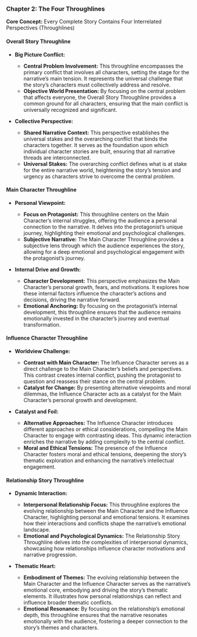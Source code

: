 ### **Chapter 2: The Four Throughlines**

**Core Concept:** Every Complete Story Contains Four Interrelated Perspectives (Throughlines)

#### **Overall Story Throughline**

- **Big Picture Conflict:**

  - **Central Problem Involvement:** This throughline encompasses the primary conflict that involves all characters, setting the stage for the narrative’s main tension. It represents the universal challenge that the story’s characters must collectively address and resolve.
  - **Objective World Presentation:** By focusing on the central problem that affects everyone, the Overall Story Throughline provides a common ground for all characters, ensuring that the main conflict is universally recognized and significant.

- **Collective Perspective:**
  - **Shared Narrative Context:** This perspective establishes the universal stakes and the overarching conflict that binds the characters together. It serves as the foundation upon which individual character stories are built, ensuring that all narrative threads are interconnected.
  - **Universal Stakes:** The overarching conflict defines what is at stake for the entire narrative world, heightening the story’s tension and urgency as characters strive to overcome the central problem.

#### **Main Character Throughline**

- **Personal Viewpoint:**

  - **Focus on Protagonist:** This throughline centers on the Main Character’s internal struggles, offering the audience a personal connection to the narrative. It delves into the protagonist’s unique journey, highlighting their emotional and psychological challenges.
  - **Subjective Narrative:** The Main Character Throughline provides a subjective lens through which the audience experiences the story, allowing for a deep emotional and psychological engagement with the protagonist’s journey.

- **Internal Drive and Growth:**
  - **Character Development:** This perspective emphasizes the Main Character’s personal growth, fears, and motivations. It explores how these internal factors influence the character’s actions and decisions, driving the narrative forward.
  - **Emotional Anchoring:** By focusing on the protagonist’s internal development, this throughline ensures that the audience remains emotionally invested in the character’s journey and eventual transformation.

#### **Influence Character Throughline**

- **Worldview Challenge:**

  - **Contrast with Main Character:** The Influence Character serves as a direct challenge to the Main Character’s beliefs and perspectives. This contrast creates internal conflict, pushing the protagonist to question and reassess their stance on the central problem.
  - **Catalyst for Change:** By presenting alternative viewpoints and moral dilemmas, the Influence Character acts as a catalyst for the Main Character’s personal growth and development.

- **Catalyst and Foil:**
  - **Alternative Approaches:** The Influence Character introduces different approaches or ethical considerations, compelling the Main Character to engage with contrasting ideas. This dynamic interaction enriches the narrative by adding complexity to the central conflict.
  - **Moral and Ethical Tensions:** The presence of the Influence Character fosters moral and ethical tensions, deepening the story’s thematic exploration and enhancing the narrative’s intellectual engagement.

#### **Relationship Story Throughline**

- **Dynamic Interaction:**

  - **Interpersonal Relationship Focus:** This throughline explores the evolving relationship between the Main Character and the Influence Character, highlighting personal and emotional tensions. It examines how their interactions and conflicts shape the narrative’s emotional landscape.
  - **Emotional and Psychological Dynamics:** The Relationship Story Throughline delves into the complexities of interpersonal dynamics, showcasing how relationships influence character motivations and narrative progression.

- **Thematic Heart:**
  - **Embodiment of Themes:** The evolving relationship between the Main Character and the Influence Character serves as the narrative’s emotional core, embodying and driving the story’s thematic elements. It illustrates how personal relationships can reflect and influence broader thematic conflicts.
  - **Emotional Resonance:** By focusing on the relationship’s emotional depth, this throughline ensures that the narrative resonates emotionally with the audience, fostering a deeper connection to the story’s themes and characters.
